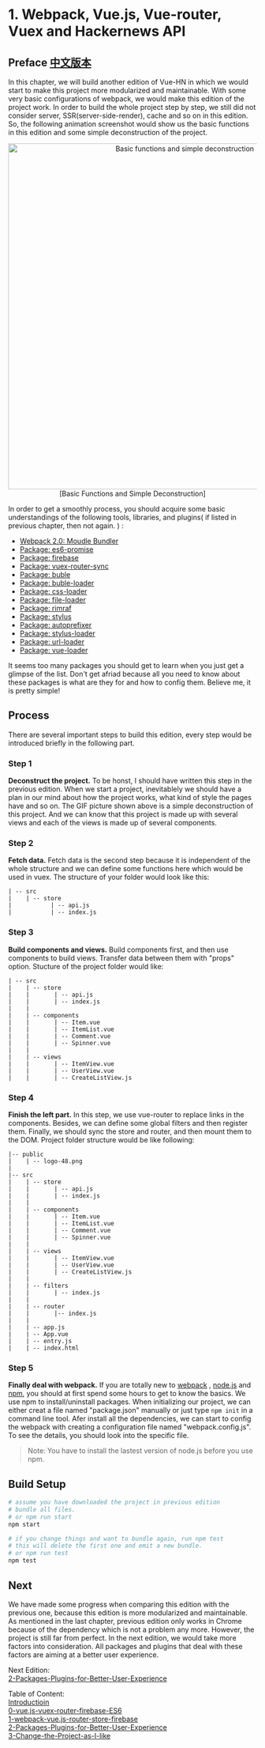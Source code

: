 # 1. Webpack, Vue.js, Vue-router, Vuex and Hackernews API

## Preface  [ 中文版本 ](./README.cn.md)

In this chapter, we will build another edition of Vue-HN in which we would start to make this project more modularized and maintainable. With some very basic configurations of webpack, we would make this edition of the project work. In order to build the whole project step by step, we still did not consider server, SSR(server-side-render), cache and so on in this edition.
So, the following animation screenshot would show us the basic functions in this edition and some simple deconstruction of the project.

<p align="center">
    <img src="./public/first_edition.gif" width="700px" alt="Basic functions and simple deconstruction" >
    <br/>
    [Basic Functions and Simple Deconstruction]
</p>


In order to get a smoothly process, you should acquire some basic understandings of the following tools, libraries, and plugins( if listed in previous chapter, then not again. ) :
- [Webpack 2.0: Moudle Bundler](https://webpack.js.org/)
- [Package: es6-promise](https://www.npmjs.com/package/es6-promise)
- [Package: firebase](https://www.npmjs.com/package/firebase)
- [Package: vuex-router-sync ](https://www.npmjs.com/package/vuex-router-sync)
- [Package: buble](https://www.npmjs.com/package/buble)
- [Package: buble-loader](https://www.npmjs.com/package/buble-loader)
- [Package: css-loader](https://www.npmjs.com/package/css-loader)
- [Package: file-loader](https://www.npmjs.com/package/file-loader)
- [Package: rimraf](https://www.npmjs.com/package/rimraf)
- [Package: stylus](https://www.npmjs.com/package/stylus)
- [Package: autoprefixer](https://www.npmjs.com/package/autoprefixer)
- [Package: stylus-loader](https://www.npmjs.com/package/stylus-loader)
- [Package: url-loader](https://www.npmjs.com/package/url-loader)
- [Package: vue-loader](https://www.npmjs.com/package/vue-loader)

It seems too many packages you should get to learn when you just get a glimpse of the list. Don't get afriad because all you need to know about these packages is what are they for and how to config them. Believe me, it is pretty simple!

## Process
There are several important steps to build this edition, every step would be introduced briefly in the following part.

### Step 1
**Deconstruct the project.** To be honst, I should have written this step in the previous edition. When we start a project, inevitablely we should have a plan in our mind about how the project works, what kind of style the pages have and so on.
The GIF picture shown above is a simple deconstruction of this project.
And we can know that this project is made up with several views and each of the views is made up of several components.

### Step 2
**Fetch data.** Fetch data is the second step because it is independent of the whole structure and we can define some functions here which would be used in vuex. The structure of your folder would look like this:
```
| -- src
|    | -- store
|           | -- api.js    
|           | -- index.js
```


### Step 3
**Build components and views.** Build components first, and then use components to build views. Transfer data between them with "props" option. Stucture of the project folder would like:
```
| -- src
|    | -- store
|    |       | -- api.js    
|    |       | -- index.js
|    |        
|    | -- components
|    |       | -- Item.vue
|    |       | -- ItemList.vue
|    |       | -- Comment.vue
|    |       | -- Spinner.vue
|    |
|    | -- views
|    |       | -- ItemView.vue
|    |       | -- UserView.vue
|    |       | -- CreateListView.js
```

### Step 4
**Finish the left part.** In this step, we use vue-router to replace links in the components. Besides, we can define some global filters and then register them. Finally, we should sync the store and router, and then mount them to the DOM. Project folder structure would be like following:
```
|-- public
|    | -- logo-48.png
|
|-- src
|    | -- store
|    |       | -- api.js    
|    |       | -- index.js
|    |        
|    | -- components
|    |       | -- Item.vue
|    |       | -- ItemList.vue
|    |       | -- Comment.vue
|    |       | -- Spinner.vue
|    |
|    | -- views
|    |       | -- ItemView.vue
|    |       | -- UserView.vue
|    |       | -- CreateListView.js
|    |
|    | -- filters
|    |       | -- index.js
|    |
|    | -- router
|    |       |-- index.js
|    |
|    | -- app.js
|    | -- App.vue
|    | -- entry.js
|    | -- index.html
```

### Step 5
**Finally deal with webpack.** If you are totally new to [webpack](https://webpack.js.org/) , [node.js](https://nodejs.org/en/) and [npm](https://docs.npmjs.com/getting-started/what-is-npm), you should at first spend some hours to get to know the basics. We use npm to install/uninstall packages. When initializing our project, we can either creat a file named "package.json" manually or just type `npm init` in a command line tool. Afer install all the dependencies, we can start to config the webpack with creating a configuration file named "webpack.config.js". To see the details, you should look into the specific file.  
> Note: You have to install the lastest version of node.js before you use npm.

## Build Setup

```bash
# assume you have downloaded the project in previous edition
# bundle all files.
# or npm run start
npm start  

# if you change things and want to bundle again, run npm test
# this will delete the first one and emit a new bundle.
# or npm run test
npm test
```

## Next
We have made some progress when comparing this edition with the previous one, because this edition is more modularized and maintainable. As mentioned in the last chapter, previous edition only works in Chrome because of the dependency which is not a problem any more.
However, the project is still far from perfect. In the next edition, we would take more factors into consideration. All packages and plugins that deal with these factors are aiming at a better user experience.  

Next Edition:  
[2-Packages-Plugins-for-Better-User-Experience](/tutorials/2-Packages-Plugins-for-Better-User-Experience)      

Table of Content:  
[Introductioin](/README.md)  
[0-vue.js-vuex-router-firebase-ES6](/tutorials/0-vue.js-vuex-router)   
[1-webpack-vue.js-router-store-firebase](/tutorials/1-webpack-vue.js-router-store-firebase)    
[2-Packages-Plugins-for-Better-User-Experience](/tutorials/2-Packages-Plugins-for-Better-User-Experience)    
[3-Change-the-Project-as-I-like](/tutorials/3-Change-the-Project-as-I-like)
